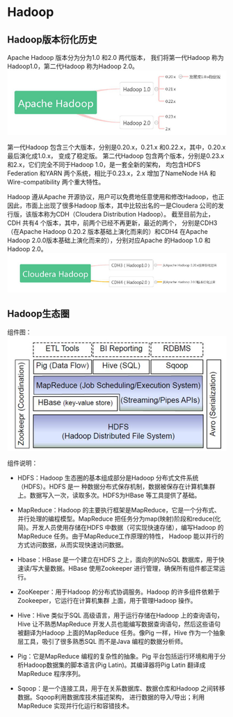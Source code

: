 # Hadoop

## Hadoop版本衍化历史

Apache Hadoop 版本分为分为1.0 和2.0 两代版本，
我们将第一代Hadoop 称为Hadoop1.0，第二代Hadoop 称为Hadoop 2.0。
 ![Hadoop版本](https://github.com/ItManHarry/BigData/blob/master/document/1.jpg)

第一代Hadoop 包含三个大版本，分别是0.20.x，0.21.x 和0.22.x，其中，0.20.x 最后演化成1.0.x，
变成了稳定版。
第二代Hadoop 包含两个版本，分别是0.23.x 和2.x，它们完全不同于Hadoop 1.0，是一套全新的架构，
均包含HDFS Federation 和YARN 两个系统，相比于0.23.x，2.x 增加了NameNode HA 和
Wire-compatibility 两个重大特性。
		
Hadoop 遵从Apache 开源协议，用户可以免费地任意使用和修改Hadoop，也正因此，市面上出现了很多Hadoop 版本，其中比较出名的一是Cloudera 公司的发行版，该版本称为CDH（Cloudera Distribution Hadoop）。
截至目前为止，CDH 共有4 个版本，其中，前两个已经不再更新，最近的两个，
分别是CDH3（在Apache Hadoop 0.20.2 版本基础上演化而来的）和CDH4 在Apache Hadoop 2.0.0版本基础上演化而来的），分别对应Apache 的Hadoop 1.0 和Hadoop 2.0。
 ![CDH版本](https://github.com/ItManHarry/BigData/blob/master/document/2.jpg)
	
## Hadoop生态圈

组件图：
 ![Hadoop生态图](https://github.com/ItManHarry/BigData/blob/master/document/3.jpg)
	
组件说明：
- HDFS：Hadoop 生态圈的基本组成部分是Hadoop 分布式文件系统（HDFS）。HDFS 是一
种数据分布式保存机制，数据被保存在计算机集群上。数据写入一次，读取多次。HDFS为HBase 等工具提供了基础。

- MapReduce：Hadoop 的主要执行框架是MapReduce，它是一个分布式、并行处理的编程模型。MapReduce 把任务分为map(映射)阶段和reduce(化简)。开发人员使用存储在HDFS 中数据（可实现快速存储），编写Hadoop 的MapReduce 任务。由于MapReduce工作原理的特性， Hadoop 能以并行的方式访问数据，从而实现快速访问数据。

- Hbase：HBase 是一个建立在HDFS 之上，面向列的NoSQL 数据库，用于快速读/写大量数据。HBase 使用Zookeeper 进行管理，确保所有组件都正常运行。

- ZooKeeper：用于Hadoop 的分布式协调服务。Hadoop 的许多组件依赖于Zookeeper，它运行在计算机集群
上面，用于管理Hadoop 操作。

- Hive：Hive 类似于SQL 高级语言，用于运行存储在Hadoop 上的查询语句，Hive 让不熟悉MapReduce 开发人员也能编写数据查询语句，然后这些语句被翻译为Hadoop 上面的MapReduce 任务。像Pig 一样，Hive 作为一个抽象层工具，吸引了很多熟悉SQL 而不是Java 编程的数据分析师。

- Pig：它是MapReduce 编程的复杂性的抽象。Pig 平台包括运行环境和用于分析Hadoop数据集的脚本语言(Pig Latin)。其编译器将Pig Latin 翻译成MapReduce 程序序列。

- Sqoop：是一个连接工具，用于在关系数据库、数据仓库和Hadoop 之间转移数据。Sqoop利用数据库技术描述架构，
进行数据的导入/导出；利用MapReduce 实现并行化运行和容错技术。